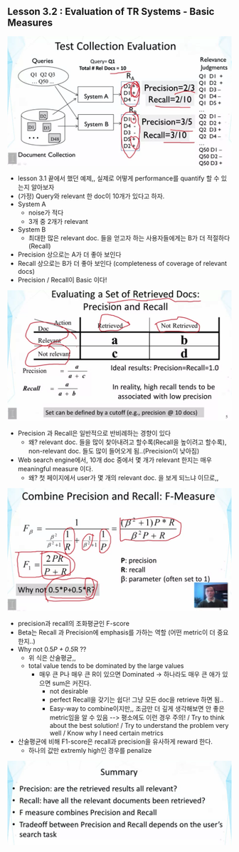 ## Lesson 3.2 : Evaluation of TR Systems - Basic Measures



![ex](./img/lesson3.2.png)

- lesson 3.1 끝에서 했던 예제,, 실제로 어떻게 performance를 quantify 할 수 있는지 알아보자
- (가정) Query와 relevant 한 doc이 10개가 있다고 하자.
- System A
  - noise가 적다
  - 3개 중 2개가 relevant
- System B
  - 최대한 많은 relevant doc. 들을 얻고자 하는 사용자들에게는 B가 더 적절하다 (Recall)
- Precision 상으로는 A가 더 좋아 보인다
- Recall 상으로는 B가 더 좋아 보인다 (completeness of coverage of relevant docs)
- Precision / Recall이 Basic 이다!



![ex](./img/lesson3.2_2.png)

- Precision 과 Recall은 일반적으로 반비례하는 경향이 있다
  - 왜? relevant doc. 들을 많이 찾아내려고 할수록(Recall을 높이려고 할수록), non-relevant doc. 들도 많이 들어오게 됨..(Precision이 낮아짐)
- Web search engine에서, 10개 doc 중에서 몇 개가 relevant 한지는 매우 meaningful measure 이다.
  - 왜? 첫 페이지에서 user가 몇 개의 relevant doc. 을 보게 되느냐 이므로,,

![ex](./img/lesson3.2_3.png)

- precision과 recall의 조화평균인 F-score
- Beta는 Recall 과 Precision에 emphasis를 가하는 역할 (어떤 metric이 더 중요한지..)
- Why not 0.5*P + 0.5*R ??
  - 위 식은 산술평균,,
  - total value tends to be dominated by the large values
    - 매우 큰 P나 매우 큰 R이 있으면 Dominated -> 하나라도 매우 큰 애가 있으면 sum은 커진다.
      - not desirable
      - perfect Recall을 갖기는 쉽다! 그냥 모든 doc을 retrieve 하면 됨..
      - Easy-way to combine이지만,, 조금만 더 깊게 생각해보면 안 좋은 metric임을 알 수 있음 --> 평소에도 이런 경우 주의! / Try to think about the best solution! / Try to understand the problem very well / Know why I need certain metrics
- 산술평균에 비해 F1-score은 recall과 precision을 유사하게 reward 한다.
  - 하나의 값만 extremly high인 경우를 penalize

![ex](./img/lesson3.2_4.png)